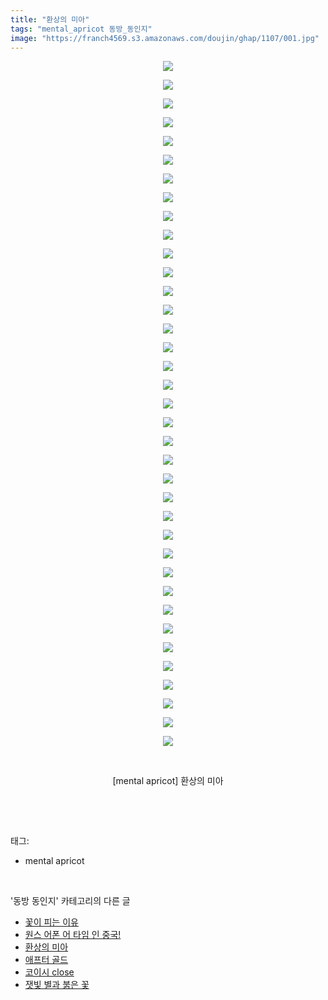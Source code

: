 ```yaml
---
title: "환상의 미아"
tags: "mental_apricot 동방_동인지"
image: "https://franch4569.s3.amazonaws.com/doujin/ghap/1107/001.jpg"
---
```

<div class="article">
<p style="text-align: center; clear: none; float: none;"><img src="{{ site.imgserver2 }}/ghap/1107/001.jpg"/></p>
<p style="text-align: center; clear: none; float: none;"><img src="{{ site.imgserver2 }}/ghap/1107/002.jpg"/></p>
<p style="text-align: center; clear: none; float: none;"><img src="{{ site.imgserver2 }}/ghap/1107/003.jpg"/></p>
<p style="text-align: center; clear: none; float: none;"><img src="{{ site.imgserver2 }}/ghap/1107/004.jpg"/></p>
<p style="text-align: center; clear: none; float: none;"><img src="{{ site.imgserver2 }}/ghap/1107/005.jpg"/></p>
<p style="text-align: center; clear: none; float: none;"><img src="{{ site.imgserver2 }}/ghap/1107/006.jpg"/></p>
<p style="text-align: center; clear: none; float: none;"><img src="{{ site.imgserver2 }}/ghap/1107/007.jpg"/></p>
<p style="text-align: center; clear: none; float: none;"><img src="{{ site.imgserver2 }}/ghap/1107/008.jpg"/></p>
<p style="text-align: center; clear: none; float: none;"><img src="{{ site.imgserver2 }}/ghap/1107/009.jpg"/></p>
<p style="text-align: center; clear: none; float: none;"><img src="{{ site.imgserver2 }}/ghap/1107/010.jpg"/></p>
<p style="text-align: center; clear: none; float: none;"><img src="{{ site.imgserver2 }}/ghap/1107/011.jpg"/></p>
<p style="text-align: center; clear: none; float: none;"><img src="{{ site.imgserver2 }}/ghap/1107/012.jpg"/></p>
<p style="text-align: center; clear: none; float: none;"><img src="{{ site.imgserver2 }}/ghap/1107/013.jpg"/></p>
<p style="text-align: center; clear: none; float: none;"><img src="{{ site.imgserver2 }}/ghap/1107/014.jpg"/></p>
<p style="text-align: center; clear: none; float: none;"><img src="{{ site.imgserver2 }}/ghap/1107/015.jpg"/></p>
<p style="text-align: center; clear: none; float: none;"><img src="{{ site.imgserver2 }}/ghap/1107/016.jpg"/></p>
<p style="text-align: center; clear: none; float: none;"><img src="{{ site.imgserver2 }}/ghap/1107/017.jpg"/></p>
<p style="text-align: center; clear: none; float: none;"><img src="{{ site.imgserver2 }}/ghap/1107/018.jpg"/></p>
<p style="text-align: center; clear: none; float: none;"><img src="{{ site.imgserver2 }}/ghap/1107/019.jpg"/></p>
<p style="text-align: center; clear: none; float: none;"><img src="{{ site.imgserver2 }}/ghap/1107/020.jpg"/></p>
<p style="text-align: center; clear: none; float: none;"><img src="{{ site.imgserver2 }}/ghap/1107/021.jpg"/></p>
<p style="text-align: center; clear: none; float: none;"><img src="{{ site.imgserver2 }}/ghap/1107/022.jpg"/></p>
<p style="text-align: center; clear: none; float: none;"><img src="{{ site.imgserver2 }}/ghap/1107/023.jpg"/></p>
<p style="text-align: center; clear: none; float: none;"><img src="{{ site.imgserver2 }}/ghap/1107/024.jpg"/></p>
<p style="text-align: center; clear: none; float: none;"><img src="{{ site.imgserver2 }}/ghap/1107/025.jpg"/></p>
<p style="text-align: center; clear: none; float: none;"><img src="{{ site.imgserver2 }}/ghap/1107/026.jpg"/></p>
<p style="text-align: center; clear: none; float: none;"><img src="{{ site.imgserver2 }}/ghap/1107/027.jpg"/></p>
<p style="text-align: center; clear: none; float: none;"><img src="{{ site.imgserver2 }}/ghap/1107/028.jpg"/></p>
<p style="text-align: center; clear: none; float: none;"><img src="{{ site.imgserver2 }}/ghap/1107/029.jpg"/></p>
<p style="text-align: center; clear: none; float: none;"><img src="{{ site.imgserver2 }}/ghap/1107/030.jpg"/></p>
<p style="text-align: center; clear: none; float: none;"><img src="{{ site.imgserver2 }}/ghap/1107/031.jpg"/></p>
<p style="text-align: center; clear: none; float: none;"><img src="{{ site.imgserver2 }}/ghap/1107/032.jpg"/></p>
<p style="text-align: center; clear: none; float: none;"><img src="{{ site.imgserver2 }}/ghap/1107/033.jpg"/></p>
<p style="text-align: center; clear: none; float: none;"><img src="{{ site.imgserver2 }}/ghap/1107/034.jpg"/></p>
<p style="text-align: center; clear: none; float: none;"><img src="{{ site.imgserver2 }}/ghap/1107/035.jpg"/></p>
<p style="text-align: center; clear: none; float: none;"><img src="{{ site.imgserver2 }}/ghap/1107/036.jpg"/></p>
<p style="text-align: center; clear: none; float: none;"><img src="{{ site.imgserver2 }}/ghap/1107/037.jpg"/></p>
<p style="text-align: center; clear: none; float: none;"><br/></p>
<p style="text-align: center; clear: none; float: none;">[mental apricot] 환상의 미아</p>
<p><br/></p>
</div><br/>
<div class="tagTrail">
<p>태그: </p>
<ul>
<li>mental apricot</li>
</ul>
</div><br/>
<div class="another">
<p>'동방 동인지' 카테고리의 다른 글</p>
<ul>
<li><a href="/ghap_1109">꽃이 피는 이유</a></li>
<li><a href="/ghap_1108">원스 어폰 어 타임 인 중국!</a></li>
<li><a href="/ghap_1107">환상의 미아</a></li>
<li><a href="/ghap_1106">애프터 골드</a></li>
<li><a href="/ghap_1105">코이시 close</a></li>
<li><a href="/ghap_1104">잿빛 별과 붉은 꽃</a></li>
</ul>
</div><br/>
<div class="cb_module cb_fluid">
<div class="cb_wrt cb_profile">
</div><!-- commentList close -->
</div><br/>
